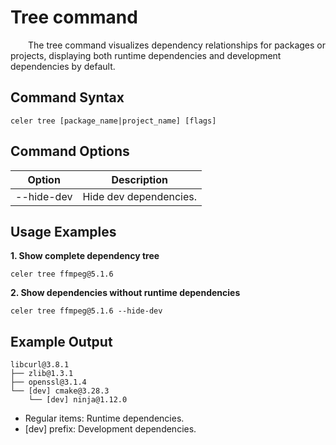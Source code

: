 # Tree command

&emsp;&emsp;The tree command visualizes dependency relationships for packages or projects, displaying both runtime dependencies and development dependencies by default.

## Command Syntax

```shell
celer tree [package_name|project_name] [flags]
```

## Command Options

| Option	        | Description                   |
| ----------------- | ------------------------------|
| --hide-dev	    | Hide dev dependencies.	    |

## Usage Examples

**1. Show complete dependency tree**

```shell
celer tree ffmpeg@5.1.6
```

**2. Show dependencies without runtime dependencies**

```shell
celer tree ffmpeg@5.1.6 --hide-dev
```

## Example Output

```
libcurl@3.8.1  
├── zlib@1.3.1  
├── openssl@3.1.4  
└── [dev] cmake@3.28.3  
    └── [dev] ninja@1.12.0  
```

- Regular items: Runtime dependencies.
- [dev] prefix: Development dependencies.